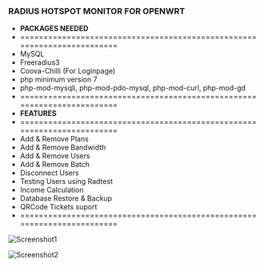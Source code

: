 ### RADIUS HOTSPOT MONITOR FOR OPENWRT

* **PACKAGES NEEDED**
* ========================================================================
* MySQL
* Freeradius3
* Coova-Chilli (For Loginpage)
* php minimum version 7
* php-mod-mysqli, php-mod-pdo-mysql, php-mod-curl, php-mod-gd
* ========================================================================
* **FEATURES**
* ========================================================================
* Add & Remove Plans
* Add & Remove Bandwidth
* Add & Remove Users
* Add & Remove Batch
* Disconnect Users
* Testing Users using Radtest
* Income Calculation
* Database Restore & Backup
* QRCode Tickets suport
* ========================================================================

![Screenshot1](https://github.com/Maizil41/RadiusMonitor/blob/main/Capture1.PNG)

![Screenshot2](https://github.com/Maizil41/RadiusMonitor/blob/main/Capture2.PNG)

